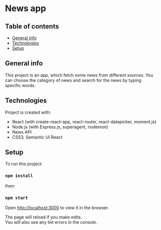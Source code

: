 # News app

## Table of contents

- [General info](#general-info)
- [Technologies](#technologies)
- [Setup](#setup)

## General info

This project is an app, which fetch some news from different sources.
You can choose the category of news and search for the news by typing specific words.

## Technologies

Project is created with:

- React (with create-react-app, react-router, react-datepicker, moment.js)
- Node.js (with Express.js, superagent, nodemon)
- News API
- CSS3, Semantic UI React

## Setup

To run this project:

### `npm install`

then:

### `npm start`

Open [http://localhost:3000](http://localhost:3000) to view it in the browser.

The page will reload if you make edits.<br />
You will also see any lint errors in the console.
